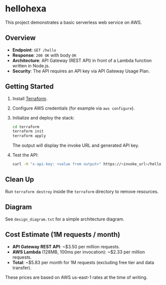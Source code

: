 # hellohexa

This project demonstrates a basic serverless web service on AWS.

## Overview
- **Endpoint**: `GET /hello`
- **Response**: `200 OK` with body `OK`
- **Architecture**: API Gateway (REST API) in front of a Lambda function written in Node.js.
- **Security**: The API requires an API key via API Gateway Usage Plan.

## Getting Started

1. Install [Terraform](https://www.terraform.io/downloads).
2. Configure AWS credentials (for example via `aws configure`).
3. Initialize and deploy the stack:
   ```bash
   cd terraform
   terraform init
   terraform apply
   ```
   The output will display the invoke URL and generated API key.

4. Test the API:
   ```bash
   curl -H "x-api-key: <value from output>" https://<invoke_url>/hello
   ```

## Clean Up
Run `terraform destroy` inside the `terraform` directory to remove resources.

## Diagram
See `design_diagram.txt` for a simple architecture diagram.

## Cost Estimate (1M requests / month)
- **API Gateway REST API**: ~\$3.50 per million requests.
- **AWS Lambda** (128MB, 100ms per invocation): ~\$2.33 per million requests.
- **Total**: ~\$5.83 per month for 1M requests (excluding free tier and data transfer).

These prices are based on AWS us-east-1 rates at the time of writing.

